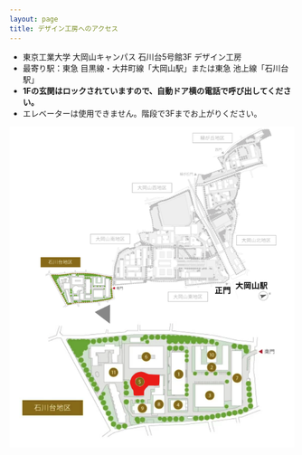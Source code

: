 ```yaml
---
layout: page
title: デザイン工房へのアクセス
---
```


- 東京工業大学 大岡山キャンパス 石川台5号館3F デザイン工房
- 最寄り駅：東急 目黒線・大井町線「大岡山駅」または東急 池上線「石川台駅」
- **1Fの玄関はロックされていますので、自動ドア横の電話で呼び出してください。**
- エレベーターは使用できません。階段で3Fまでお上がりください。

![](access-to-design-factory.png)
